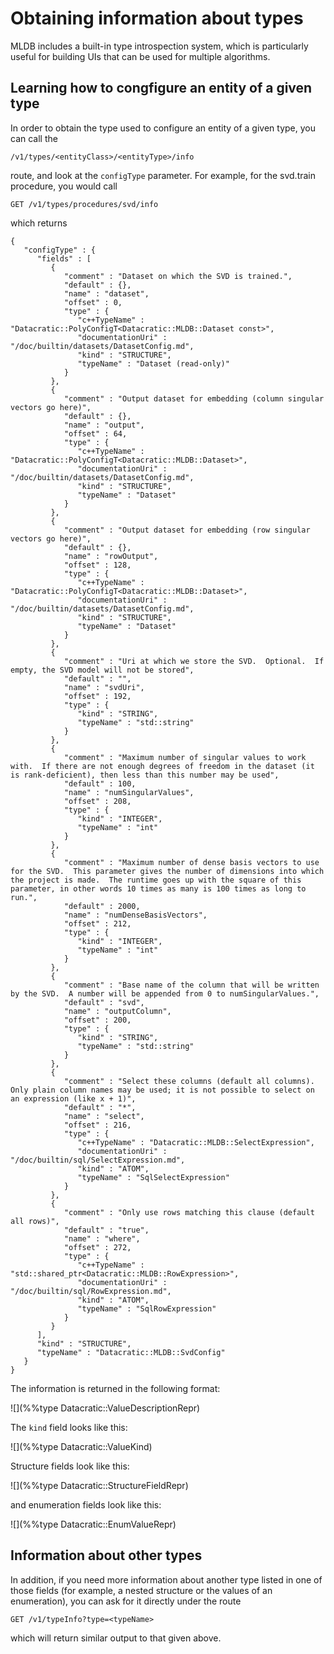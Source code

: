 # Obtaining information about types

MLDB includes a built-in type introspection system, which is particularly useful for
building UIs that can be used for multiple algorithms.

## Learning how to congfigure an entity of a given type

In order to obtain the type used to configure an entity of a given type, you can
call the

```
/v1/types/<entityClass>/<entityType>/info
```

route, and look at the `configType` parameter.  For example, for the svd.train procedure,
you would call

```
GET /v1/types/procedures/svd/info
```

which returns

```
{
   "configType" : {
      "fields" : [
         {
            "comment" : "Dataset on which the SVD is trained.",
            "default" : {},
            "name" : "dataset",
            "offset" : 0,
            "type" : {
               "c++TypeName" : "Datacratic::PolyConfigT<Datacratic::MLDB::Dataset const>",
               "documentationUri" : "/doc/builtin/datasets/DatasetConfig.md",
               "kind" : "STRUCTURE",
               "typeName" : "Dataset (read-only)"
            }
         },
         {
            "comment" : "Output dataset for embedding (column singular vectors go here)",
            "default" : {},
            "name" : "output",
            "offset" : 64,
            "type" : {
               "c++TypeName" : "Datacratic::PolyConfigT<Datacratic::MLDB::Dataset>",
               "documentationUri" : "/doc/builtin/datasets/DatasetConfig.md",
               "kind" : "STRUCTURE",
               "typeName" : "Dataset"
            }
         },
         {
            "comment" : "Output dataset for embedding (row singular vectors go here)",
            "default" : {},
            "name" : "rowOutput",
            "offset" : 128,
            "type" : {
               "c++TypeName" : "Datacratic::PolyConfigT<Datacratic::MLDB::Dataset>",
               "documentationUri" : "/doc/builtin/datasets/DatasetConfig.md",
               "kind" : "STRUCTURE",
               "typeName" : "Dataset"
            }
         },
         {
            "comment" : "Uri at which we store the SVD.  Optional.  If empty, the SVD model will not be stored",
            "default" : "",
            "name" : "svdUri",
            "offset" : 192,
            "type" : {
               "kind" : "STRING",
               "typeName" : "std::string"
            }
         },
         {
            "comment" : "Maximum number of singular values to work with.  If there are not enough degrees of freedom in the dataset (it is rank-deficient), then less than this number may be used",
            "default" : 100,
            "name" : "numSingularValues",
            "offset" : 208,
            "type" : {
               "kind" : "INTEGER",
               "typeName" : "int"
            }
         },
         {
            "comment" : "Maximum number of dense basis vectors to use for the SVD.  This parameter gives the number of dimensions into which the project is made.  The runtime goes up with the square of this parameter, in other words 10 times as many is 100 times as long to run.",
            "default" : 2000,
            "name" : "numDenseBasisVectors",
            "offset" : 212,
            "type" : {
               "kind" : "INTEGER",
               "typeName" : "int"
            }
         },
         {
            "comment" : "Base name of the column that will be written by the SVD.  A number will be appended from 0 to numSingularValues.",
            "default" : "svd",
            "name" : "outputColumn",
            "offset" : 200,
            "type" : {
               "kind" : "STRING",
               "typeName" : "std::string"
            }
         },
         {
            "comment" : "Select these columns (default all columns).  Only plain column names may be used; it is not possible to select on an expression (like x + 1)",
            "default" : "*",
            "name" : "select",
            "offset" : 216,
            "type" : {
               "c++TypeName" : "Datacratic::MLDB::SelectExpression",
               "documentationUri" : "/doc/builtin/sql/SelectExpression.md",
               "kind" : "ATOM",
               "typeName" : "SqlSelectExpression"
            }
         },
         {
            "comment" : "Only use rows matching this clause (default all rows)",
            "default" : "true",
            "name" : "where",
            "offset" : 272,
            "type" : {
               "c++TypeName" : "std::shared_ptr<Datacratic::MLDB::RowExpression>",
               "documentationUri" : "/doc/builtin/sql/RowExpression.md",
               "kind" : "ATOM",
               "typeName" : "SqlRowExpression"
            }
         }
      ],
      "kind" : "STRUCTURE",
      "typeName" : "Datacratic::MLDB::SvdConfig"
   }
}
```

The information is returned in the following format:

![](%%type Datacratic::ValueDescriptionRepr)

The `kind` field looks like this:

![](%%type Datacratic::ValueKind)

Structure fields look like this:

![](%%type Datacratic::StructureFieldRepr)

and enumeration fields look like this:

![](%%type Datacratic::EnumValueRepr)


## Information about other types

In addition, if you need more information about another type listed in one of those
fields (for example, a nested structure or the values of an enumeration), you can
ask for it directly under the route

```
GET /v1/typeInfo?type=<typeName>
```

which will return similar output to that given above.

